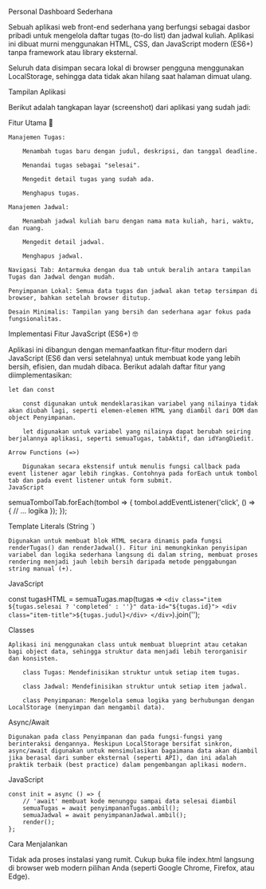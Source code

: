 Personal Dashboard Sederhana

Sebuah aplikasi web front-end sederhana yang berfungsi sebagai dasbor pribadi untuk mengelola daftar tugas (to-do list) dan jadwal kuliah. Aplikasi ini dibuat murni menggunakan HTML, CSS, dan JavaScript modern (ES6+) tanpa framework atau library eksternal.

Seluruh data disimpan secara lokal di browser pengguna menggunakan LocalStorage, sehingga data tidak akan hilang saat halaman dimuat ulang.

Tampilan Aplikasi

Berikut adalah tangkapan layar (screenshot) dari aplikasi yang sudah jadi:

Fitur Utama 🚀

    Manajemen Tugas:

        Menambah tugas baru dengan judul, deskripsi, dan tanggal deadline.

        Menandai tugas sebagai "selesai".

        Mengedit detail tugas yang sudah ada.

        Menghapus tugas.

    Manajemen Jadwal:

        Menambah jadwal kuliah baru dengan nama mata kuliah, hari, waktu, dan ruang.

        Mengedit detail jadwal.

        Menghapus jadwal.

    Navigasi Tab: Antarmuka dengan dua tab untuk beralih antara tampilan Tugas dan Jadwal dengan mudah.

    Penyimpanan Lokal: Semua data tugas dan jadwal akan tetap tersimpan di browser, bahkan setelah browser ditutup.

    Desain Minimalis: Tampilan yang bersih dan sederhana agar fokus pada fungsionalitas.

Implementasi Fitur JavaScript (ES6+) 🤓

Aplikasi ini dibangun dengan memanfaatkan fitur-fitur modern dari JavaScript (ES6 dan versi setelahnya) untuk membuat kode yang lebih bersih, efisien, dan mudah dibaca. Berikut adalah daftar fitur yang diimplementasikan:

    let dan const

        const digunakan untuk mendeklarasikan variabel yang nilainya tidak akan diubah lagi, seperti elemen-elemen HTML yang diambil dari DOM dan object Penyimpanan.

        let digunakan untuk variabel yang nilainya dapat berubah seiring berjalannya aplikasi, seperti semuaTugas, tabAktif, dan idYangDiedit.

    Arrow Functions (=>)

        Digunakan secara ekstensif untuk menulis fungsi callback pada event listener agar lebih ringkas. Contohnya pada forEach untuk tombol tab dan pada event listener untuk form submit.
    JavaScript

semuaTombolTab.forEach(tombol => {
    tombol.addEventListener('click', () => {
        // ... logika
    });
});

Template Literals (String `)

    Digunakan untuk membuat blok HTML secara dinamis pada fungsi renderTugas() dan renderJadwal(). Fitur ini memungkinkan penyisipan variabel dan logika sederhana langsung di dalam string, membuat proses rendering menjadi jauh lebih bersih daripada metode penggabungan string manual (+).

JavaScript

const tugasHTML = semuaTugas.map(tugas => `
    <div class="item ${tugas.selesai ? 'completed' : ''}" data-id="${tugas.id}">
        <div class="item-title">${tugas.judul}</div>
    </div>
`).join('');

Classes

    Aplikasi ini menggunakan class untuk membuat blueprint atau cetakan bagi object data, sehingga struktur data menjadi lebih terorganisir dan konsisten.

        class Tugas: Mendefinisikan struktur untuk setiap item tugas.

        class Jadwal: Mendefinisikan struktur untuk setiap item jadwal.

        class Penyimpanan: Mengelola semua logika yang berhubungan dengan LocalStorage (menyimpan dan mengambil data).

Async/Await

    Digunakan pada class Penyimpanan dan pada fungsi-fungsi yang berinteraksi dengannya. Meskipun LocalStorage bersifat sinkron, async/await digunakan untuk mensimulasikan bagaimana data akan diambil jika berasal dari sumber eksternal (seperti API), dan ini adalah praktik terbaik (best practice) dalam pengembangan aplikasi modern.

JavaScript

    const init = async () => {
        // 'await' membuat kode menunggu sampai data selesai diambil
        semuaTugas = await penyimpananTugas.ambil();
        semuaJadwal = await penyimpananJadwal.ambil();
        render();
    };

Cara Menjalankan

Tidak ada proses instalasi yang rumit. Cukup buka file index.html langsung di browser web modern pilihan Anda (seperti Google Chrome, Firefox, atau Edge).
